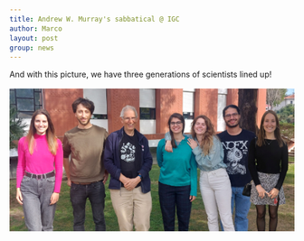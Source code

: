```yaml
---
title: Andrew W. Murray's sabbatical @ IGC
author: Marco
layout: post
group: news
---
```

And with this picture, we have three generations of scientists lined up!
<br>
<br>
<img src="/static/img/labpics/andrew.png" alt="FumaLab with Andrew W. Murray" width="750">
